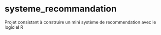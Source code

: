 # systeme_recommandation
Projet consistant à construire un mini système de recommendation avec le logiciel R
